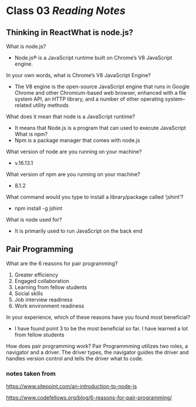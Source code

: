 # Class 03 *Reading Notes*

## Thinking in ReactWhat is node.js?

What is node.js?

- Node.js® is a JavaScript runtime built on Chrome’s V8 JavaScript engine.

In your own words, what is Chrome’s V8 JavaScript Engine?

- The V8 engine is the open-source JavaScript engine that runs in Google Chrome and other Chromium-based web browser, enhanced with   a file system API, an HTTP library, and a number of other operating system–related utility methods

What does it mean that node is a JavaScript runtime?

- It means that Node.js is a program that can used to execute JavaScript
What is npm?
- Npm is a package manager that comes with node.js

What version of node are you running on your machine?

- v.16.13.1

What version of npm are you running on your machine?

- 8.1.2

What command would you type to install a library/package called ‘jshint’?

- npm install -g jshint

What is node used for?

- It is primarily used to run JavaScript on the back end

## Pair Programming

What are the 6 reasons for pair programming?

 1. Greater efficiency
 2. Engaged collaboration
 3. Learning from fellow students
 4. Social skills
 5. Job interview readiness
 6. Work environment readiness

In your experience, which of these reasons have you found most beneficial?

- I have found point 3 to be the most beneficial so far. I have learned a lot from fellow students

How does pair programming work?
Pair Programmming utilizes two roles, a navigator and a driver. The driver types, the navigator guides the driver and handles version control and tells the driver what to code.

### notes taken from
<https://www.sitepoint.com/an-introduction-to-node-js>

<https://www.codefellows.org/blog/6-reasons-for-pair-programming/>

